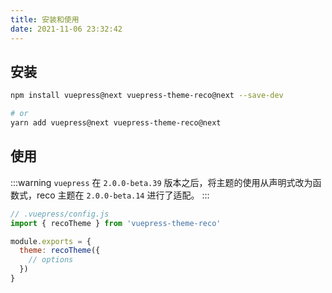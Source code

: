```yaml
---
title: 安装和使用
date: 2021-11-06 23:32:42
---
```


## 安装

```bash
npm install vuepress@next vuepress-theme-reco@next --save-dev

# or
yarn add vuepress@next vuepress-theme-reco@next
```

## 使用 <Badge text="+2.0.0-beta.14" />

:::warning
`vuepress` 在 `2.0.0-beta.39` 版本之后，将主题的使用从声明式改为函数式，reco 主题在 `2.0.0-beta.14` 进行了适配。
:::

```js
// .vuepress/config.js
import { recoTheme } from 'vuepress-theme-reco'

module.exports = {
  theme: recoTheme({
    // options
  })
}
```